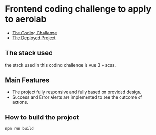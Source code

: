 # Frontend coding challenge to apply to aerolab
- [The Coding Challenge](https://aerolab.co/coding-challenge-instructions)
- [The Deployed Project](https://aerolab-coding-challenge-dun.vercel.app/)

## The stack used

the stack used in this coding challenge is vue 3 + scss.

## Main Features

- The project fully responsive and fully based on provided design.
- Success and Error Alerts are implemented to see the outcome of actions.

## How to build the project
```bash
npm run build
```

